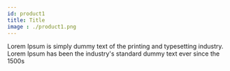 ```yaml
---
id: product1
title: Title
image : ./product1.png
---
```

Lorem Ipsum is simply dummy text of the printing and typesetting industry. Lorem Ipsum has been the industry's standard dummy text ever since the 1500s
